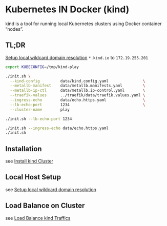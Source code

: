 # Kubernetes IN Docker (kind)

kind is a tool for running local Kubernetes clusters using Docker container “nodes”.

## TL;DR

[Setup local wildcard domain resolution](dnsmasq.md#steps) `*.kind.io` to `172.19.255.201`

```bash
export KUBECONFIG=/tmp/kind-play

./init.sh \
  --kind-config         data/kind.config.yaml               \
  --metallb-manifest    data/metallb.manifests.yaml         \
  --metallb-ip-ctl      data/metallb.ip-control.yaml        \
  --traefik-values      ../traefik/data/traefik.values.yaml \
  --ingress-echo        data/echo.https.yaml                \
  --lb-echo-port        1234                                \
  --cluster-name        play

./init.sh --lb-echo-port 1234

./init.sh --ingress-echo data/echo.https.yaml
./init.sh
```

## Installation

see [Install kind Cluster](installation.md)

## Local Host Setup

see [Setup local wildcard domain resolution](dnsmasq.md)

## Load Balance on Cluster

see [Load Balance kind Traffics](loadbalancer.md)
